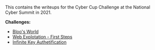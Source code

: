 This contains the writeups for the Cyber Cup Challenge at the National Cyber Summit in 2021.

**Challenges:**

* [Bloo's World](https://github.com/syd645/ctfwriteups/tree/main/CyberCup21/Bloo's_World)
* [Web Explotation - First Steps](https://github.com/syd645/ctfwriteups/tree/main/CyberCup21/WebExplotationFirstSteps)
* [Infinite Key Authetification](https://github.com/syd645/ctfwriteups/tree/main/CyberCup21/InfiniteKeyAuth)
